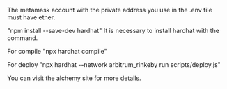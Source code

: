The metamask account with the private address you use in the .env file must have ether.

"npm install --save-dev hardhat" It is necessary to install hardhat with the command.

For compile "npx hardhat compile"

For deploy "npx hardhat --network arbitrum_rinkeby run scripts/deploy.js"

You can visit the alchemy site for more details.